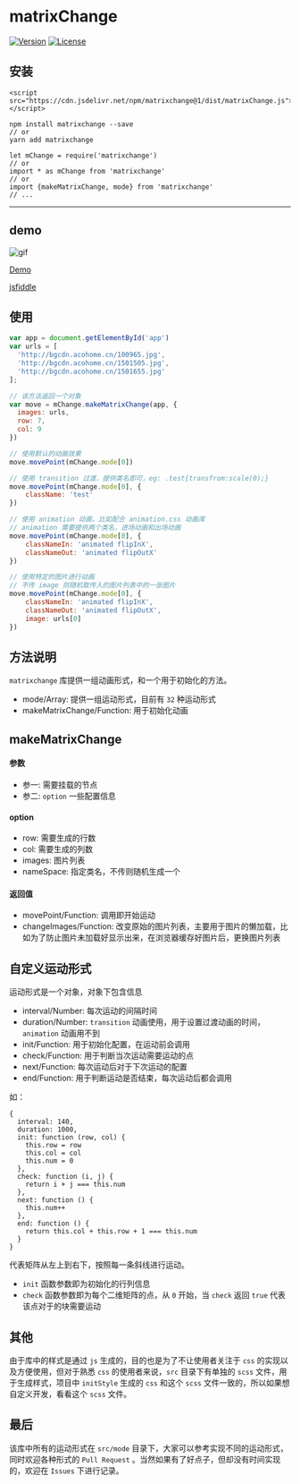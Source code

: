 # matrixChange

<p>
  <a href="https://www.npmjs.com/package/matrixchange"><img src="https://img.shields.io/badge/matrixChange-1.5.1-blue.svg" alt="Version"></a>
  <a href="https://www.npmjs.com/package/matrixchange"><img src="https://img.shields.io/badge/license-MIT-green.svg" alt="License"></a>
</p>

## 安装

```
<script src="https://cdn.jsdelivr.net/npm/matrixchange@1/dist/matrixChange.js"></script>
```

```
npm install matrixchange --save
// or
yarn add matrixchange
```

```
let mChange = require('matrixchange')
// or
import * as mChange from 'matrixchange'
// or
import {makeMatrixChange, mode} from 'matrixchange'
// ...
```

---

## demo

![gif](http://blogcdn.acohome.cn/change.gif)

[Demo](http://acohome.cn/demo/matrix/index.html)

[jsfiddle](https://jsfiddle.net/acccco/pgff8k5j/)

## 使用

```javascript
var app = document.getElementById('app')
var urls = [
  'http://bgcdn.acohome.cn/100965.jpg',
  'http://bgcdn.acohome.cn/1501505.jpg',
  'http://bgcdn.acohome.cn/1501655.jpg'
];

// 该方法返回一个对象
var move = mChange.makeMatrixChange(app, {
  images: urls,
  row: 7,
  col: 9
})

// 使用默认的动画效果
move.movePoint(mChange.mode[0])

// 使用 transition 过渡，提供类名即可，eg: .test{transfrom:scale(0);}
move.movePoint(mChange.mode[0], {
    className: 'test'
})

// 使用 animation 动画，比如配合 animation.css 动画库
// animation 需要提供两个类名，进场动画和出场动画
move.movePoint(mChange.mode[0], {
    classNameIn: 'animated flipInX',
    classNameOut: 'animated flipOutX'
})

// 使用特定的图片进行动画
// 不传 image 则随机取传入的图片列表中的一张图片
move.movePoint(mChange.mode[0], {
    classNameIn: 'animated flipInX',
    classNameOut: 'animated flipOutX',
    image: urls[0]
})
```

## 方法说明

`matrixchange` 库提供一组动画形式，和一个用于初始化的方法。

- mode/Array:                 提供一组运动形式，目前有 `32` 种运动形式
- makeMatrixChange/Function:  用于初始化动画

## makeMatrixChange

#### 参数

- 参一: 需要挂载的节点
- 参二: `option` 一些配置信息

#### option

- row:        需要生成的行数
- col:        需要生成的列数
- images:     图片列表
- nameSpace:  指定类名，不传则随机生成一个

#### 返回值

- movePoint/Function:     调用即开始运动
- changeImages/Function:  改变原始的图片列表，主要用于图片的懒加载，比如为了防止图片未加载好显示出来，在浏览器缓存好图片后，更换图片列表

## 自定义运动形式

运动形式是一个对象，对象下包含信息

- interval/Number:  每次运动的间隔时间
- duration/Number:  `transition` 动画使用，用于设置过渡动画的时间，`animation` 动画用不到
- init/Function:    用于初始化配置，在运动前会调用
- check/Function:   用于判断当次运动需要运动的点
- next/Function:    每次运动后对于下次运动的配置
- end/Function:     用于判断运动是否结束，每次运动后都会调用

如：

```
{
  interval: 140,
  duration: 1000,
  init: function (row, col) {
    this.row = row
    this.col = col
    this.num = 0
  },
  check: function (i, j) {
    return i + j === this.num
  },
  next: function () {
    this.num++
  },
  end: function () {
    return this.col + this.row + 1 === this.num
  }
}
```

代表矩阵从左上到右下，按照每一条斜线进行运动。

- `init`    函数参数即为初始化的行列信息
- `check`   函数参数即为每个二维矩阵的点，从 `0` 开始，当 `check` 返回 `true` 代表该点对于的块需要运动

## 其他

由于库中的样式是通过 `js` 生成的，目的也是为了不让使用者关注于 `css` 的实现以及方便使用，但对于熟悉 `css` 的使用者来说，`src` 目录下有单独的  `scss` 文件，用于生成样式，项目中 `initStyle` 生成的 `css` 和这个 `scss` 文件一致的，所以如果想自定义开发，看看这个 `scss` 文件。

## 最后

该库中所有的运动形式在 `src/mode` 目录下，大家可以参考实现不同的运动形式，同时欢迎各种形式的 `Pull Request` 。当然如果有了好点子，但却没有时间实现的，欢迎在 `Issues` 下进行记录。
